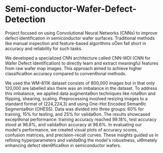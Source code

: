 # Semi-conductor-Wafer-Defect-Detection

Project focused on using Convolutional Neural Networks (CNNs) to improve defect identification in 
semiconductor wafer surfaces. Traditional methods like manual inspection and feature-based 
algorithms oŌen fall short in accuracy and reliability for such tasks.

We developed a specialized CNN architecture called CNN-WDI (CNN for Wafer Defect Identification) to 
directly learn and extract meaningful features from raw wafer map images. This approach aimed to 
achieve higher classificaƟon accuracy compared to convenƟonal methods.

We used the WM-811K dataset consists of 800,000 images but in that only 120,000 are labelled also 
there was an imbalance in the dataset. To address this imbalance, we applied data augmentaƟon 
techniques like rotaƟon and flipping, shearing, scaling. Preprocessing involved resizing images to a 
standard format of (224,224,3) and using One-Hot Encoded SemanƟc SegmentaƟon (OHESS). Data was 
divided into three groups: 60% for training, 15% for testing, and 25% for validaƟon.
The results showcased excepƟonal performance: training accuracy reached 99.18%, test accuracy 
stood at 96.8%, and validaƟon accuracy at 96.6%. 
In evaluating our model's performance, we created visual plots of accuracy scores, confusion matrices, 
and precision-recall curves. These insights guided us in refining hyperparameters and validaƟng the 
model's robustness, ulƟmately enhancing defect idenƟficaƟon in semiconductor wafers.
